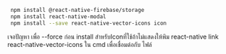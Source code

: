 ```bash
 npm install @react-native-firebase/storage
 npm install react-native-modal
 npm install --save react-native-vector-icons icon 
```
เจอปัญหา เพื่อ --force ก่อน install 
สำหรับIconที่ใช้ถ้าไม่แสดงให้พิม react-native link react-native-vector-icons ใน cmd เพื่อเชื่อมต่อกับ ไฟล์